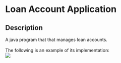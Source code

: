 <h1>Loan Account Application</h1>

<h2>Description</h2>
A java program that that manages loan accounts.
<br/><br/>
The following is an example of its implementation:
<br/>
<img src="https://i.imgur.com/SO3YS4G.png"/>
